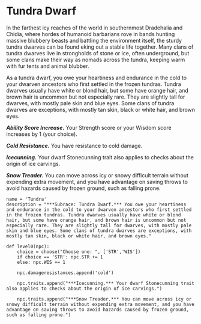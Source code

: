 # Tundra Dwarf
In the farthest icy reaches of the world in southernmost Dradehalia and Chidia, where hordes of humanoid barbarians rove in bands hunting massive blubbery beasts and battling the environment itself, the sturdy tundra dwarves can be found eking out a stable life together. Many clans of tundra dwarves live in strongholds of stone or ice, often underground, but some clans make their way as nomads across the tundra, keeping warm with fur tents and animal blubber.

As a tundra dwarf, you owe your heartiness and endurance in the cold to your dwarven ancestors who first settled in the frozen tundras. Tundra dwarves usually have white or blond hair, but some have orange hair, and brown hair is uncommon but not especially rare. They are slightly tall for dwarves, with mostly pale skin and blue eyes. Some clans of tundra dwarves are exceptions, with mostly tan skin, black or white hair, and brown eyes.

***Ability Score Increase.*** Your Strength score or your Wisdom score increases by 1 (your choice).

***Cold Resistance.*** You have resistance to cold damage.

***Icecunning.*** Your dwarf Stonecunning trait also applies to checks about the origin of ice carvings.

***Snow Treader.*** You can move across icy or snowy difficult terrain without expending extra movement, and you have advantage on saving throws to avoid hazards caused by frozen ground, such as falling prone.

```
name = 'Tundra'
description = "***Subrace: Tundra Dwarf.*** You owe your heartiness and endurance in the cold to your dwarven ancestors who first settled in the frozen tundras. Tundra dwarves usually have white or blond hair, but some have orange hair, and brown hair is uncommon but not especially rare. They are slightly tall for dwarves, with mostly pale skin and blue eyes. Some clans of tundra dwarves are exceptions, with mostly tan skin, black or white hair, and brown eyes."

def level0(npc): 
    choice = choose("Choose one: ", ['STR','WIS'])
    if choice == 'STR': npc.STR += 1
    else: npc.WIS += 1

    npc.damageresistances.append('cold')

    npc.traits.append("***Icecunning.*** Your dwarf Stonecunning trait also applies to checks about the origin of ice carvings.")

    npc.traits.append("***Snow Treader.*** You can move across icy or snowy difficult terrain without expending extra movement, and you have advantage on saving throws to avoid hazards caused by frozen ground, such as falling prone.")
```

